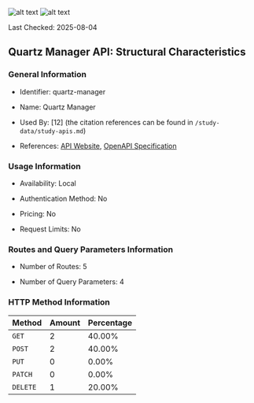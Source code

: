 ![alt text](https://img.shields.io/badge/OpenAPI_Specification-Valid-brightgreen.svg) ![alt text](https://img.shields.io/badge/Server_URL-Local-green.svg)

Last Checked: 2025-08-04

## Quartz Manager API: Structural Characteristics

### General Information

- Identifier: quartz-manager

- Name: Quartz Manager

- Used By: [12] (the citation references can be found in `/study-data/study-apis.md`)

- References: [API Website](https://github.com/fabioformosa/quartz-manager), [OpenAPI Specification](https://github.com/pranaybathini/quartz-scheduler/blob/main/Quartz-Scheduler.postman_collection.json)

### Usage Information

- Availability: Local

- Authentication Method: No

- Pricing: No

- Request Limits: No

### Routes and Query Parameters Information

- Number of Routes: 5

- Number of Query Parameters: 4

### HTTP Method Information

| Method | Amount | Percentage |
|--------|--------|------------|
| `GET` | 2 | 40.00% |
| `POST` | 2 | 40.00% |
| `PUT` | 0 | 0.00% |
| `PATCH` | 0 | 0.00% |
| `DELETE` | 1 | 20.00% |

